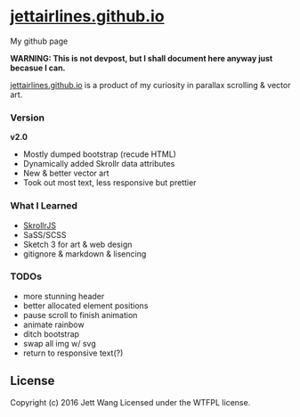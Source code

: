 # [jettairlines.github.io]
My github page

**WARNING: This is not devpost, but I shall document here anyway just becasue I can.**

[jettairlines.github.io] is a product of my curiosity in parallax scrolling & vector art.

### Version
**v2.0**
- Mostly dumped bootstrap (recude HTML)
- Dynamically added Skrollr data attributes
- New & better vector art
- Took out most text, less responsive but prettier

### What I Learned


- [SkrollrJS]
- SaSS/SCSS
- Sketch 3 for art & web design
- gitignore & markdown & lisencing

### TODOs
- more stunning header
- better allocated element positions
- pause scroll to finish animation
- animate rainbow
- ditch bootstrap
- swap all img w/ svg
- return to responsive text(?)

License
----

Copyright (c) 2016 Jett Wang Licensed under the WTFPL license.

   [jettairlines.github.io]: jettairlines.github.io
   [SkrollrJS]: https://github.com/Prinzhorn/skrollr
   
